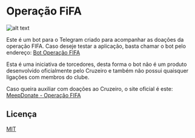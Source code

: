 # Operação FiFA

![alt text](https://meepcustomblob.blob.core.windows.net/e5f687e1-e736-e227-8639-3ded2941b8b0/7da96de0-8c61-41e1-b6b5-b6d7211c4130.jpg?v=1689198275)

Este é um bot para o Telegram criado para acompanhar as doações da operação FIFA. Caso deseje testar a aplicação, basta chamar o bot pelo endereço: [Bot Operação FIFA](https://t.me/CruzeiroFIFA_bot)

Esta é uma iniciativa de torcedores, desta forma o bot não é um produto desenvolvido oficialmente pelo Cruzeiro e também não possui quaisquer ligações com membros do clube. 

Caso queira auxiliar com doações ao Cruzeiro, o site oficial é este: [MeepDonate - Operação FIFA](https://www.meepdonate.com/live/operacaofifa)


## Licença
[MIT](https://choosealicense.com/licenses/mit/)